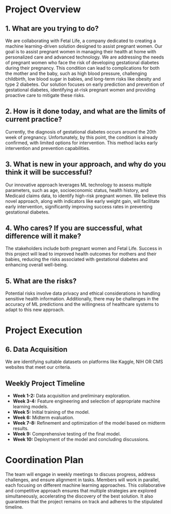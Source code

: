 # Project Overview

## 1. What are you trying to do?
We are collaborating with Fetal Life, a company dedicated to creating a machine learning-driven solution designed to assist pregnant women. Our goal is to assist pregnant women in managing their health at home with personalized care and advanced technology. We are addressing the needs of pregnant women who face the risk of developing gestational diabetes during their pregnancy. This condition can lead to complications for both the mother and the baby, such as high blood pressure, challenging childbirth, low blood sugar in babies, and long-term risks like obesity and type 2 diabetes. Our solution focuses on early prediction and prevention of gestational diabetes, identifying at-risk pregnant women and providing proactive care to mitigate these risks.

## 2. How is it done today, and what are the limits of current practice?
Currently, the diagnosis of gestational diabetes occurs around the 20th week of pregnancy. Unfortunately, by this point, the condition is already confirmed, with limited options for intervention. This method lacks early intervention and prevention capabilities.

## 3. What is new in your approach, and why do you think it will be successful?
Our innovative approach leverages ML technology to assess multiple parameters, such as age, socioeconomic status, health history, and Medicaid claims data, to identify high-risk pregnant women. We believe this novel approach, along with indicators like early weight gain, will facilitate early intervention, significantly improving success rates in preventing gestational diabetes.

## 4. Who cares? If you are successful, what difference will it make?
The stakeholders include both pregnant women and Fetal Life. Success in this project will lead to improved health outcomes for mothers and their babies, reducing the risks associated with gestational diabetes and enhancing overall well-being.

## 5. What are the risks?
Potential risks involve data privacy and ethical considerations in handling sensitive health information. Additionally, there may be challenges in the accuracy of ML predictions and the willingness of healthcare systems to adapt to this new approach.

# Project Execution

## 6. Data Acquisition
We are identifying suitable datasets on platforms like Kaggle, NIH OR CMS websites that meet our criteria.

## Weekly Project Timeline

- **Week 1-2:** Data acquisition and preliminary exploration.
- **Week 3-4:** Feature engineering and selection of appropriate machine learning models.
- **Week 5:** Initial training of the model.
- **Week 6:** Midterm evaluation.
- **Week 7-8:** Refinement and optimization of the model based on midterm results.
- **Week 9:** Comprehensive testing of the final model.
- **Week 10:** Deployment of the model and concluding discussions.

# Coordination Plan

The team will engage in weekly meetings to discuss progress, address challenges, and ensure alignment in tasks. Members will work in parallel, each focusing on different machine learning approaches. This collaborative and competitive approach ensures that multiple strategies are explored simultaneously, accelerating the discovery of the best solution. It also guarantees that the project remains on track and adheres to the stipulated timeline.
